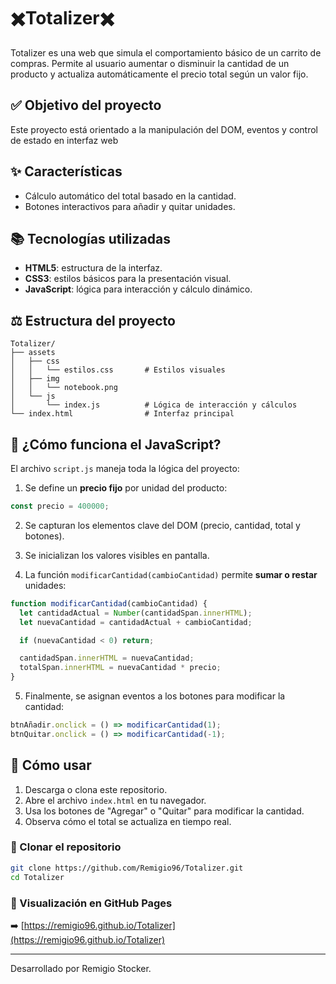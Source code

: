 # ✖️Totalizer✖️

Totalizer es una  web que simula el comportamiento básico de un carrito de compras. Permite al usuario aumentar o disminuir la cantidad de un producto y actualiza automáticamente el precio total según un valor fijo.

## ✅ Objetivo del proyecto

Este proyecto está orientado a la  manipulación del DOM, eventos y control de estado en interfaz web

## ✨ Características

- Cálculo automático del total basado en la cantidad.
- Botones interactivos para añadir y quitar unidades.

## 📚 Tecnologías utilizadas

- **HTML5**: estructura de la interfaz.
- **CSS3**: estilos básicos para la presentación visual.
- **JavaScript**: lógica para interacción y cálculo dinámico.

## ⚖️ Estructura del proyecto

```
Totalizer/
├── assets
│   ├── css
│   │   └── estilos.css       # Estilos visuales
│   ├── img
│   │   └── notebook.png
│   └── js
│       └── index.js          # Lógica de interacción y cálculos
└── index.html                # Interfaz principal
```
## 🧠 ¿Cómo funciona el JavaScript?

El archivo `script.js` maneja toda la lógica del proyecto:

1. Se define un **precio fijo** por unidad del producto:
```js
const precio = 400000;
```

2. Se capturan los elementos clave del DOM (precio, cantidad, total y botones).
3. Se inicializan los valores visibles en pantalla.

4. La función `modificarCantidad(cambioCantidad)` permite **sumar o restar** unidades:
```js
function modificarCantidad(cambioCantidad) {
  let cantidadActual = Number(cantidadSpan.innerHTML);
  let nuevaCantidad = cantidadActual + cambioCantidad;

  if (nuevaCantidad < 0) return;

  cantidadSpan.innerHTML = nuevaCantidad;
  totalSpan.innerHTML = nuevaCantidad * precio;
}
```
5. Finalmente, se asignan eventos a los botones para modificar la cantidad:
```js
btnAñadir.onclick = () => modificarCantidad(1);
btnQuitar.onclick = () => modificarCantidad(-1);
```


## 🔧 Cómo usar

1. Descarga o clona este repositorio.
2. Abre el archivo `index.html` en tu navegador.
3. Usa los botones de "Agregar" o "Quitar" para modificar la cantidad.
4. Observa cómo el total se actualiza en tiempo real.

### 🔁 Clonar el repositorio

```bash
git clone https://github.com/Remigio96/Totalizer.git
cd Totalizer
```
### 🚀 Visualización en GitHub Pages

➡️ [https://remigio96.github.io/Totalizer](https://remigio96.github.io/Totalizer)



---

Desarrollado por Remigio Stocker.
